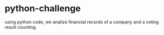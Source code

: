 # python-challenge
using python code, we analize  financial records of a company and a voting result counting.
